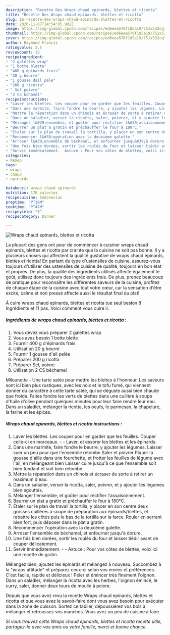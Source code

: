 ```yaml
---
description: "Recette Des Wraps chaud epinards, blettes et ricotta"
title: "Recette Des Wraps chaud epinards, blettes et ricotta"
slug: 16-recette-des-wraps-chaud-epinards-blettes-et-ricotta
date: 2020-11-07T14:54:05.902Z
image: https://img-global.cpcdn.com/recipes/ed6eea576f185a19/751x532cq70/wraps-chaud-epinards-blettes-et-ricotta-photo-principale-de-la-recette.jpg
thumbnail: https://img-global.cpcdn.com/recipes/ed6eea576f185a19/751x532cq70/wraps-chaud-epinards-blettes-et-ricotta-photo-principale-de-la-recette.jpg
cover: https://img-global.cpcdn.com/recipes/ed6eea576f185a19/751x532cq70/wraps-chaud-epinards-blettes-et-ricotta-photo-principale-de-la-recette.jpg
author: Raymond Francis
ratingvalue: 3.5
reviewcount: 12
recipeingredient:
- "2 galettes wrap"
- "1 botte blette"
- "400 g dpinards frais"
- "20 g beurre"
- "1 gousse dail pele"
- "200 g ricotta"
- " Sel poivre"
- "2 CS bchamel"
recipeinstructions:
- "Laver les blettes. Les couper pour en garder que les feuilles. Couper celle-ci en morceaux.  Laver, et essorer les blettes et les épinards."
- "Dans une marmite, faire fondre le beurre, y ajouter les légumes. Laisser suer un peu pour que l&#39;ensemble retombe Saler et poivrer Piquer la gousse d&#39;aille dans une fourchette, et frotter les feuilles de légume avec l&#39;ail, en mélangeant bien Laisser cuire jusqu&#39;à ce que l&#39;ensemble soit bien fondant et soit bien retombé."
- "Mettre la réparation dans un chinois et écraser de sorte à retirer un maximum d&#39;eau."
- "Dans un saladier, verser la ricotta, saler, poivrer, et y ajouter les légumes bien égouttés."
- "Mélanger l&#39;ensemble, et goûter pour rectifier l&#39;assaisonnement."
- "Beurrer un plat a gratin et préchauffer le four à 180°C."
- "Étaler sur le plan de travail la tortilla, y placer en son centre deux grosses cuillères à soupe de préparation aux épinards/blettes, et rabattre les côtés puis le bas de la tortilla sur la farce. Rouler en serrant bien fort, puis déposer dans le plat a gratin."
- "Recommencer l&#39;opération avec la deuxième galette."
- "Arroser l&#39;ensemble de béchamel, et enfourner jusqu&#39;à dorure."
- "Une fois bien dorées, sortir les roulés du four et laisser tiédir avant de couper délicatement."
- "Servir immédiatement.  Astuce : Pour vos côtes de blettes, voici ici une recette de gratin."
categories:
- Resep
tags:
- wraps
- chaud
- epinards

katakunci: wraps chaud epinards 
nutrition: 170 calories
recipecuisine: Indonesian
preptime: "PT16M"
cooktime: "PT47M"
recipeyield: "3"
recipecategory: Dinner

---
```



![Wraps chaud epinards, blettes et ricotta](https://img-global.cpcdn.com/recipes/ed6eea576f185a19/751x532cq70/wraps-chaud-epinards-blettes-et-ricotta-photo-principale-de-la-recette.jpg)

La plupart des gens ont peur de commencer à cuisiner wraps chaud epinards, blettes et ricotta par crainte que la cuisine ne soit pas bonne. Il y a plusieurs choses qui affectent la qualité gustative de wraps chaud epinards, blettes et ricotta! En partant du type d'ustensiles de cuisine, assurez-vous toujours d'utiliser des ustensiles de cuisine de qualité, toujours en bon état et propres. De plus, la qualité des ingrédients utilisés affecte également le goût, utilisez donc toujours des ingrédients frais. De plus, prenez beaucoup de pratique pour reconnaître les différentes saveurs de la cuisine, profitez de chaque étape de la cuisine avec tout votre cœur, car la sensation d'être excité, calme et non pressé affecte aussi le résultat final du plat!

<!--inarticleads1-->

À cuire wraps chaud epinards, blettes et ricotta tue seul besion 8 Ingrédients et 11 pas. Voici comment vous cuire il.

##### Ingrédients de wraps chaud epinards, blettes et ricotta :

1. Vous devez vous préparer 2 galettes wrap
1. Vous avez besoin 1 botte blette
1. Fournir 400 g d&#39;épinards frais
1. Utilisation 20 g beurre
1. Fournir 1 gousse d&#39;ail pelée
1. Préparer 200 g ricotta
1. Préparer  Sel, poivre
1. Utilisation 2 CS béchamel


Milounette - Une tarte salée pour mettre les blettes à l&#39;honneur. Les saveurs sont ici bien plus rustiques, avec les noix et le tofu fumé, qui viennent donner du caractère à cette tarte salée, qui se déguste aussi bien chaude que froide. Faites fondre les verts de blettes dans une cuillère à soupe d&#39;huile d&#39;olive pendant quelques minutes pour leur faire rendre leur eau. Dans un saladier, mélanger la ricotta, les oeufs, le parmesan, la chapelure, la farine et les épices. 

<!--inarticleads2-->

##### Wraps chaud epinards, blettes et ricotta instructions :

1. Laver les blettes. Les couper pour en garder que les feuilles. Couper celle-ci en morceaux. -  - Laver, et essorer les blettes et les épinards.
1. Dans une marmite, faire fondre le beurre, y ajouter les légumes. Laisser suer un peu pour que l&#39;ensemble retombe Saler et poivrer Piquer la gousse d&#39;aille dans une fourchette, et frotter les feuilles de légume avec l&#39;ail, en mélangeant bien Laisser cuire jusqu&#39;à ce que l&#39;ensemble soit bien fondant et soit bien retombé.
1. Mettre la réparation dans un chinois et écraser de sorte à retirer un maximum d&#39;eau.
1. Dans un saladier, verser la ricotta, saler, poivrer, et y ajouter les légumes bien égouttés.
1. Mélanger l&#39;ensemble, et goûter pour rectifier l&#39;assaisonnement.
1. Beurrer un plat a gratin et préchauffer le four à 180°C.
1. Étaler sur le plan de travail la tortilla, y placer en son centre deux grosses cuillères à soupe de préparation aux épinards/blettes, et rabattre les côtés puis le bas de la tortilla sur la farce. Rouler en serrant bien fort, puis déposer dans le plat a gratin.
1. Recommencer l&#39;opération avec la deuxième galette.
1. Arroser l&#39;ensemble de béchamel, et enfourner jusqu&#39;à dorure.
1. Une fois bien dorées, sortir les roulés du four et laisser tiédir avant de couper délicatement.
1. Servir immédiatement. -  - Astuce : Pour vos côtes de blettes, voici ici une recette de gratin.


Mélangez bien, ajoutez les épinards et mélangez à nouveau. Succombez à la &#34;wraps attitude&#34; et préparez ceux-ci selon vos envies et préférences. C&#39;est facile, rapide et délicieux ! Peler et émincer très finement l&#39;oignon. Dans un saladier, mélanger la ricotta avec les herbes, l&#39;oignon émincé, le curry, saler, donner deux tours de moulin à poivre. 

<!--inarticleads1-->

<p>
Depuis que vous avez revu la recette Wraps chaud epinards, blettes et ricotta et que vous avez le savoir-faire dont vous avez besoin pour exécuter dans la zone de cuisson. Sortez ce tablier, dépoussiérez vos bols à mélanger et retroussez vos manches. Vous avez un peu de cuisine à faire.
</p>

<p>
<i>Si vous trouvez cette Wraps chaud epinards, blettes et ricotta recette utile, partagez-la avec vos amis ou votre famille, merci et bonne chance.</i>
</p>
